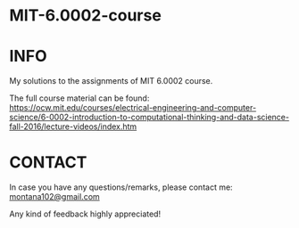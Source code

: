 # MIT-6.0002-course

# INFO
My solutions to the assignments of MIT 6.0002 course.

The full course material can be found: https://ocw.mit.edu/courses/electrical-engineering-and-computer-science/6-0002-introduction-to-computational-thinking-and-data-science-fall-2016/lecture-videos/index.htm

# CONTACT
In case you have any questions/remarks, please contact me: montana102@gmail.com

Any kind of feedback highly appreciated!

